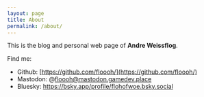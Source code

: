 ```yaml
---
layout: page
title: About
permalink: /about/
---
```


This is the blog and personal web page of **Andre Weissflog**.

Find me:

* Github: [https://github.com/floooh/](https://github.com/floooh/)
* Mastodon: @floooh@mastodon.gamedev.place
* Bluesky: https://bsky.app/profile/flohofwoe.bsky.social
